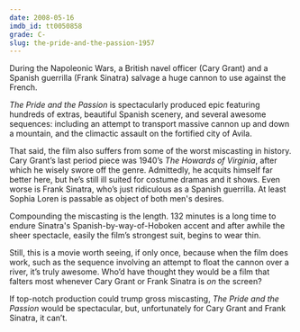 ```yaml
---
date: 2008-05-16
imdb_id: tt0050858
grade: C-
slug: the-pride-and-the-passion-1957
---
```


During the Napoleonic Wars, a British navel officer (Cary Grant) and a Spanish guerrilla (Frank Sinatra) salvage a huge cannon to use against the French.

_The Pride and the Passion_ is spectacularly produced epic featuring hundreds of extras, beautiful Spanish scenery, and several awesome sequences: including an attempt to transport massive cannon up and down a mountain, and the climactic assault on the fortified city of Avila.

That said, the film also suffers from some of the worst miscasting in history. Cary Grant’s last period piece was 1940’s <span data-imdb-id="tt0032612">_The Howards of Virginia_</span>, after which he wisely swore off the genre. Admittedly, he acquits himself far better here, but he’s still ill suited for costume dramas and it shows. Even worse is Frank Sinatra, who’s just ridiculous as a Spanish guerrilla. At least Sophia Loren is passable as object of both men's desires.

Compounding the miscasting is the length. 132 minutes is a long time to endure Sinatra's Spanish-by-way-of-Hoboken accent and after awhile the sheer spectacle, easily the film’s strongest suit, begins to wear thin.

Still, this is a movie worth seeing, if only once, because when the film does work, such as the sequence involving an attempt to float the cannon over a river, it’s truly awesome. Who’d have thought they would be a film that falters most whenever Cary Grant or Frank Sinatra is _on_ the screen?

If top-notch production could trump gross miscasting, _The Pride and the Passion_ would be spectacular, but, unfortunately for Cary Grant and Frank Sinatra, it can’t.

